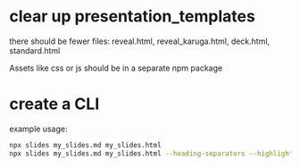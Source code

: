 # clear up presentation_templates

there should be fewer files: reveal.html, reveal_karuga.html, deck.html, standard.html

Assets like css or js should be in a separate npm package

# create a CLI

example usage:

```bash
npx slides my_slides.md my_slides.html
npx slides my_slides.md my_slides.html --heading-separators --highlight
```
